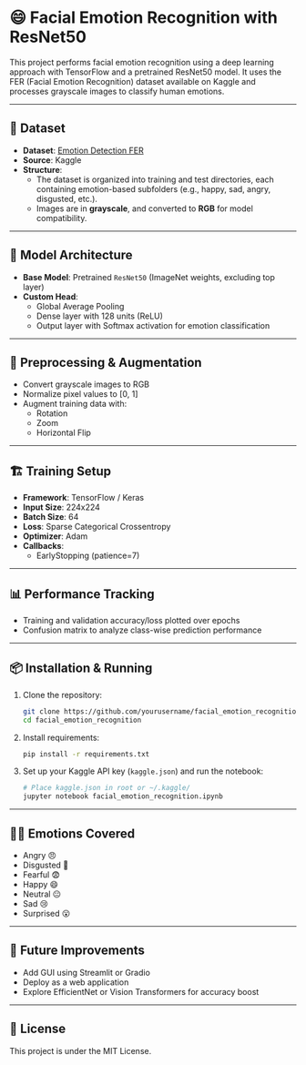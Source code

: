 # 😄 Facial Emotion Recognition with ResNet50

This project performs facial emotion recognition using a deep learning approach with TensorFlow and a pretrained ResNet50 model. It uses the FER (Facial Emotion Recognition) dataset available on Kaggle and processes grayscale images to classify human emotions.

---

## 📁 Dataset

- **Dataset**: [Emotion Detection FER](https://www.kaggle.com/datasets/ananthu017/emotion-detection-fer)
- **Source**: Kaggle
- **Structure**:
  - The dataset is organized into training and test directories, each containing emotion-based subfolders (e.g., happy, sad, angry, disgusted, etc.).
  - Images are in **grayscale**, and converted to **RGB** for model compatibility.

---

## 🧠 Model Architecture

- **Base Model**: Pretrained `ResNet50` (ImageNet weights, excluding top layer)
- **Custom Head**:
  - Global Average Pooling
  - Dense layer with 128 units (ReLU)
  - Output layer with Softmax activation for emotion classification

---

## 🔧 Preprocessing & Augmentation

- Convert grayscale images to RGB
- Normalize pixel values to [0, 1]
- Augment training data with:
  - Rotation
  - Zoom
  - Horizontal Flip

---

## 🏗️ Training Setup

- **Framework**: TensorFlow / Keras
- **Input Size**: 224x224
- **Batch Size**: 64
- **Loss**: Sparse Categorical Crossentropy
- **Optimizer**: Adam
- **Callbacks**:
  - EarlyStopping (patience=7)

---

## 📊 Performance Tracking

- Training and validation accuracy/loss plotted over epochs
- Confusion matrix to analyze class-wise prediction performance

---

## 📦 Installation & Running

1. Clone the repository:
   ```bash
   git clone https://github.com/yourusername/facial_emotion_recognition.git
   cd facial_emotion_recognition
   ```

2. Install requirements:
   ```bash
   pip install -r requirements.txt
   ```

3. Set up your Kaggle API key (`kaggle.json`) and run the notebook:
   ```bash
   # Place kaggle.json in root or ~/.kaggle/
   jupyter notebook facial_emotion_recognition.ipynb
   ```

---

## 🙋‍♂️ Emotions Covered

- Angry 😠
- Disgusted 🤢
- Fearful 😨
- Happy 😄
- Neutral 😐
- Sad 😢
- Surprised 😮

---

## 📌 Future Improvements

- Add GUI using Streamlit or Gradio
- Deploy as a web application
- Explore EfficientNet or Vision Transformers for accuracy boost

---

## 📜 License

This project is under the MIT License.

